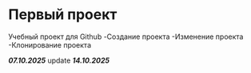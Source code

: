 # Первый проект
Учебный проект для Github
-Создание проекта
-Изменение проекта
-Клонирование проекта


***07.10.2025***
update ***14.10.2025***

